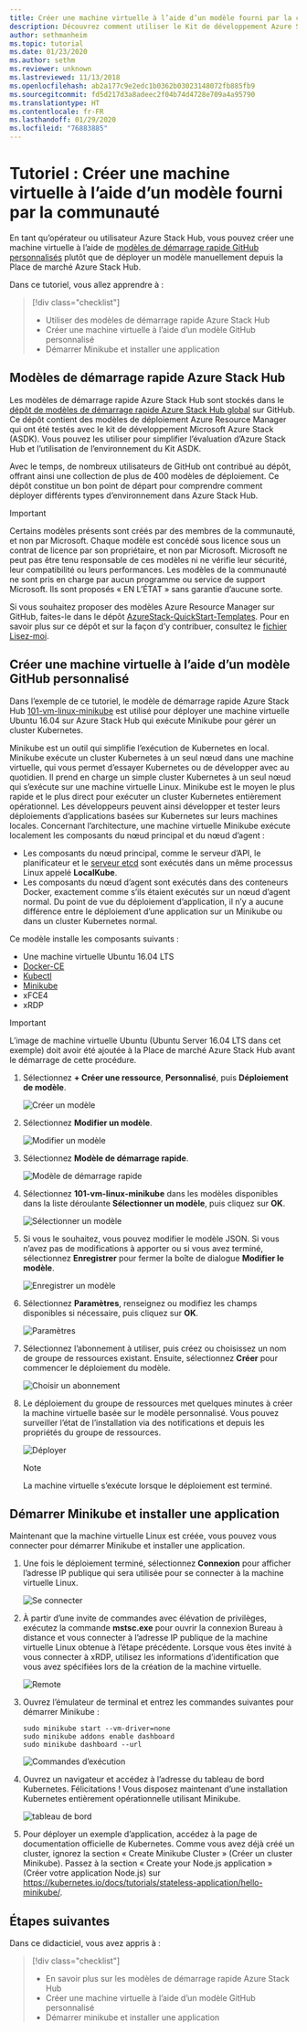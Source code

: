 ```yaml
---
title: Créer une machine virtuelle à l’aide d’un modèle fourni par la communauté
description: Découvrez comment utiliser le Kit de développement Azure Stack (ASDK) pour créer une machine virtuelle à l’aide d’un modèle prédéfini et d’un modèle GitHub personnalisé.
author: sethmanheim
ms.topic: tutorial
ms.date: 01/23/2020
ms.author: sethm
ms.reviewer: unknown
ms.lastreviewed: 11/13/2018
ms.openlocfilehash: ab2a177c9e2edc1b0362b03023148072fb885fb9
ms.sourcegitcommit: fd5d217d3a8adeec2f04b74d4728e709a4a95790
ms.translationtype: HT
ms.contentlocale: fr-FR
ms.lasthandoff: 01/29/2020
ms.locfileid: "76883885"
---
```

# <a name="tutorial-create-a-vm-using-a-community-template"></a>Tutoriel : Créer une machine virtuelle à l’aide d’un modèle fourni par la communauté

En tant qu’opérateur ou utilisateur Azure Stack Hub, vous pouvez créer une machine virtuelle à l’aide de [modèles de démarrage rapide GitHub personnalisés](https://github.com/Azure/AzureStack-QuickStart-Templates) plutôt que de déployer un modèle manuellement depuis la Place de marché Azure Stack Hub.

Dans ce tutoriel, vous allez apprendre à :

> [!div class="checklist"]
> * Utiliser des modèles de démarrage rapide Azure Stack Hub
> * Créer une machine virtuelle à l’aide d’un modèle GitHub personnalisé
> * Démarrer Minikube et installer une application

## <a name="azure-stack-hub-quickstart-templates"></a>Modèles de démarrage rapide Azure Stack Hub

Les modèles de démarrage rapide Azure Stack Hub sont stockés dans le [dépôt de modèles de démarrage rapide Azure Stack Hub global](https://github.com/Azure/AzureStack-QuickStart-Templates) sur GitHub. Ce dépôt contient des modèles de déploiement Azure Resource Manager qui ont été testés avec le kit de développement Microsoft Azure Stack (ASDK). Vous pouvez les utiliser pour simplifier l’évaluation d’Azure Stack Hub et l’utilisation de l’environnement du Kit ASDK.

Avec le temps, de nombreux utilisateurs de GitHub ont contribué au dépôt, offrant ainsi une collection de plus de 400 modèles de déploiement. Ce dépôt constitue un bon point de départ pour comprendre comment déployer différents types d’environnement dans Azure Stack Hub.

>[!IMPORTANT]
> Certains modèles présents sont créés par des membres de la communauté, et non par Microsoft. Chaque modèle est concédé sous licence sous un contrat de licence par son propriétaire, et non par Microsoft. Microsoft ne peut pas être tenu responsable de ces modèles ni ne vérifie leur sécurité, leur compatibilité ou leurs performances. Les modèles de la communauté ne sont pris en charge par aucun programme ou service de support Microsoft. Ils sont proposés « EN L’ÉTAT » sans garantie d’aucune sorte.

Si vous souhaitez proposer des modèles Azure Resource Manager sur GitHub, faites-le dans le dépôt [AzureStack-QuickStart-Templates](https://github.com/Azure/AzureStack-QuickStart-Templates). Pour en savoir plus sur ce dépôt et sur la façon d’y contribuer, consultez le [fichier Lisez-moi](https://aka.ms/aa6zktg).

## <a name="create-a-vm-using-a-custom-github-template"></a>Créer une machine virtuelle à l’aide d’un modèle GitHub personnalisé

Dans l’exemple de ce tutoriel, le modèle de démarrage rapide Azure Stack Hub [101-vm-linux-minikube](https://github.com/Azure/AzureStack-QuickStart-Templates/tree/master/101-vm-linux-minikube) est utilisé pour déployer une machine virtuelle Ubuntu 16.04 sur Azure Stack Hub qui exécute Minikube pour gérer un cluster Kubernetes.

Minikube est un outil qui simplifie l’exécution de Kubernetes en local. Minikube exécute un cluster Kubernetes à un seul nœud dans une machine virtuelle, qui vous permet d’essayer Kubernetes ou de développer avec au quotidien. Il prend en charge un simple cluster Kubernetes à un seul nœud qui s’exécute sur une machine virtuelle Linux. Minikube est le moyen le plus rapide et le plus direct pour exécuter un cluster Kubernetes entièrement opérationnel. Les développeurs peuvent ainsi développer et tester leurs déploiements d’applications basées sur Kubernetes sur leurs machines locales. Concernant l’architecture, une machine virtuelle Minikube exécute localement les composants du nœud principal et du nœud d’agent :

* Les composants du nœud principal, comme le serveur d’API, le planificateur et le [serveur etcd](https://coreos.com/etcd/) sont exécutés dans un même processus Linux appelé **LocalKube**.
* Les composants du nœud d’agent sont exécutés dans des conteneurs Docker, exactement comme s’ils étaient exécutés sur un nœud d’agent normal. Du point de vue du déploiement d’application, il n’y a aucune différence entre le déploiement d’une application sur un Minikube ou dans un cluster Kubernetes normal.

Ce modèle installe les composants suivants :

* Une machine virtuelle Ubuntu 16.04 LTS
* [Docker-CE](https://download.docker.com/linux/ubuntu)
* [Kubectl](https://storage.googleapis.com/kubernetes-release/release/v1.8.0/bin/linux/amd64/kubectl)
* [Minikube](https://storage.googleapis.com/minikube/releases/latest/minikube-linux-amd64)
* xFCE4
* xRDP

> [!IMPORTANT]
> L’image de machine virtuelle Ubuntu (Ubuntu Server 16.04 LTS dans cet exemple) doit avoir été ajoutée à la Place de marché Azure Stack Hub avant le démarrage de cette procédure.

1. Sélectionnez **+ Créer une ressource**, **Personnalisé**, puis **Déploiement de modèle**.

    ![Créer un modèle](media/azure-stack-create-vm-template/1.PNG)

2. Sélectionnez **Modifier un modèle**.

    ![Modifier un modèle](media/azure-stack-create-vm-template/2.PNG)

3. Sélectionnez **Modèle de démarrage rapide**.

    ![Modèle de démarrage rapide](media/azure-stack-create-vm-template/3.PNG)

4. Sélectionnez **101-vm-linux-minikube** dans les modèles disponibles dans la liste déroulante **Sélectionner un modèle**, puis cliquez sur **OK**.

    ![Sélectionner un modèle](media/azure-stack-create-vm-template/4.PNG)

5. Si vous le souhaitez, vous pouvez modifier le modèle JSON. Si vous n’avez pas de modifications à apporter ou si vous avez terminé, sélectionnez **Enregistrer** pour fermer la boîte de dialogue **Modifier le modèle**.

    ![Enregistrer un modèle](media/azure-stack-create-vm-template/5.PNG)

6. Sélectionnez **Paramètres**, renseignez ou modifiez les champs disponibles si nécessaire, puis cliquez sur **OK**.

    ![Paramètres](media/azure-stack-create-vm-template/6.PNG)

7. Sélectionnez l’abonnement à utiliser, puis créez ou choisissez un nom de groupe de ressources existant. Ensuite, sélectionnez **Créer** pour commencer le déploiement du modèle.

    ![Choisir un abonnement](media/azure-stack-create-vm-template/7.PNG)

8. Le déploiement du groupe de ressources met quelques minutes à créer la machine virtuelle basée sur le modèle personnalisé. Vous pouvez surveiller l’état de l’installation via des notifications et depuis les propriétés du groupe de ressources.

    ![Déployer](media/azure-stack-create-vm-template/8.PNG)

    >[!NOTE]
    > La machine virtuelle s’exécute lorsque le déploiement est terminé.

## <a name="start-minikube-and-install-an-application"></a>Démarrer Minikube et installer une application

Maintenant que la machine virtuelle Linux est créée, vous pouvez vous connecter pour démarrer Minikube et installer une application.

1. Une fois le déploiement terminé, sélectionnez **Connexion** pour afficher l’adresse IP publique qui sera utilisée pour se connecter à la machine virtuelle Linux.

    ![Se connecter](media/azure-stack-create-vm-template/9.PNG)

2. À partir d’une invite de commandes avec élévation de privilèges, exécutez la commande **mstsc.exe** pour ouvrir la connexion Bureau à distance et vous connecter à l’adresse IP publique de la machine virtuelle Linux obtenue à l’étape précédente. Lorsque vous êtes invité à vous connecter à xRDP, utilisez les informations d’identification que vous avez spécifiées lors de la création de la machine virtuelle.

    ![Remote](media/azure-stack-create-vm-template/10.PNG)

3. Ouvrez l’émulateur de terminal et entrez les commandes suivantes pour démarrer Minikube :

    ```shell
    sudo minikube start --vm-driver=none
    sudo minikube addons enable dashboard
    sudo minikube dashboard --url
    ```

    ![Commandes d’exécution](media/azure-stack-create-vm-template/11.PNG)

4. Ouvrez un navigateur et accédez à l’adresse du tableau de bord Kubernetes. Félicitations ! Vous disposez maintenant d’une installation Kubernetes entièrement opérationnelle utilisant Minikube.

    ![tableau de bord](media/azure-stack-create-vm-template/12.PNG)

5. Pour déployer un exemple d’application, accédez à la page de documentation officielle de Kubernetes. Comme vous avez déjà créé un cluster, ignorez la section « Create Minikube Cluster » (Créer un cluster Minikube). Passez à la section « Create your Node.js application » (Créer votre application Node.js) sur https://kubernetes.io/docs/tutorials/stateless-application/hello-minikube/.

## <a name="next-steps"></a>Étapes suivantes

Dans ce didacticiel, vous avez appris à :

> [!div class="checklist"]
> * En savoir plus sur les modèles de démarrage rapide Azure Stack Hub
> * Créer une machine virtuelle à l’aide d’un modèle GitHub personnalisé
> * Démarrer minikube et installer une application
